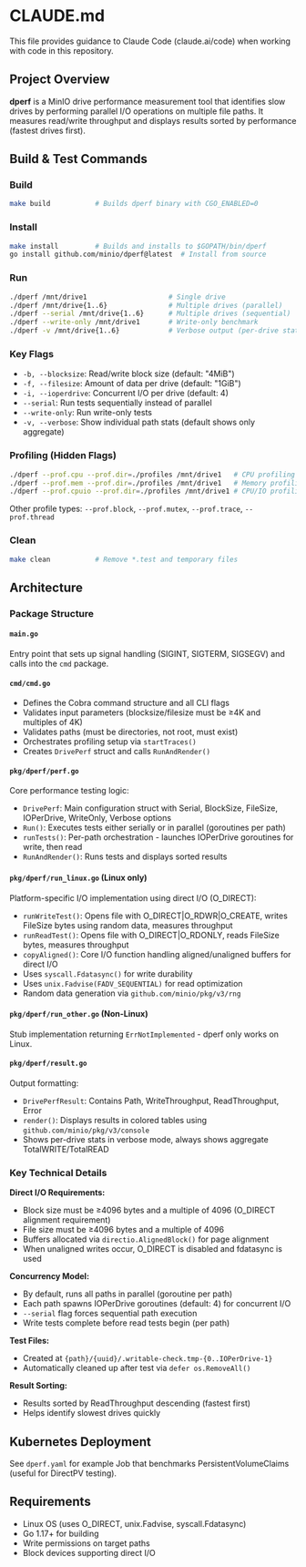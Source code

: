 # CLAUDE.md

This file provides guidance to Claude Code (claude.ai/code) when working with code in this repository.

## Project Overview

**dperf** is a MinIO drive performance measurement tool that identifies slow drives by performing parallel I/O operations on multiple file paths. It measures read/write throughput and displays results sorted by performance (fastest drives first).

## Build & Test Commands

### Build
```bash
make build           # Builds dperf binary with CGO_ENABLED=0
```

### Install
```bash
make install         # Builds and installs to $GOPATH/bin/dperf
go install github.com/minio/dperf@latest  # Install from source
```

### Run
```bash
./dperf /mnt/drive1                    # Single drive
./dperf /mnt/drive{1..6}               # Multiple drives (parallel)
./dperf --serial /mnt/drive{1..6}      # Multiple drives (sequential)
./dperf --write-only /mnt/drive1       # Write-only benchmark
./dperf -v /mnt/drive{1..6}            # Verbose output (per-drive stats)
```

### Key Flags
- `-b, --blocksize`: Read/write block size (default: "4MiB")
- `-f, --filesize`: Amount of data per drive (default: "1GiB")
- `-i, --ioperdrive`: Concurrent I/O per drive (default: 4)
- `--serial`: Run tests sequentially instead of parallel
- `--write-only`: Run write-only tests
- `-v, --verbose`: Show individual path stats (default shows only aggregate)

### Profiling (Hidden Flags)
```bash
./dperf --prof.cpu --prof.dir=./profiles /mnt/drive1   # CPU profiling
./dperf --prof.mem --prof.dir=./profiles /mnt/drive1   # Memory profiling
./dperf --prof.cpuio --prof.dir=./profiles /mnt/drive1 # CPU/IO profiling
```

Other profile types: `--prof.block`, `--prof.mutex`, `--prof.trace`, `--prof.thread`

### Clean
```bash
make clean           # Remove *.test and temporary files
```

## Architecture

### Package Structure

#### `main.go`
Entry point that sets up signal handling (SIGINT, SIGTERM, SIGSEGV) and calls into the `cmd` package.

#### `cmd/cmd.go`
- Defines the Cobra command structure and all CLI flags
- Validates input parameters (blocksize/filesize must be ≥4K and multiples of 4K)
- Validates paths (must be directories, not root, must exist)
- Orchestrates profiling setup via `startTraces()`
- Creates `DrivePerf` struct and calls `RunAndRender()`

#### `pkg/dperf/perf.go`
Core performance testing logic:
- `DrivePerf`: Main configuration struct with Serial, BlockSize, FileSize, IOPerDrive, WriteOnly, Verbose options
- `Run()`: Executes tests either serially or in parallel (goroutines per path)
- `runTests()`: Per-path orchestration - launches IOPerDrive goroutines for write, then read
- `RunAndRender()`: Runs tests and displays sorted results

#### `pkg/dperf/run_linux.go` (Linux only)
Platform-specific I/O implementation using direct I/O (O_DIRECT):
- `runWriteTest()`: Opens file with O_DIRECT|O_RDWR|O_CREATE, writes FileSize bytes using random data, measures throughput
- `runReadTest()`: Opens file with O_DIRECT|O_RDONLY, reads FileSize bytes, measures throughput
- `copyAligned()`: Core I/O function handling aligned/unaligned buffers for direct I/O
- Uses `syscall.Fdatasync()` for write durability
- Uses `unix.Fadvise(FADV_SEQUENTIAL)` for read optimization
- Random data generation via `github.com/minio/pkg/v3/rng`

#### `pkg/dperf/run_other.go` (Non-Linux)
Stub implementation returning `ErrNotImplemented` - dperf only works on Linux.

#### `pkg/dperf/result.go`
Output formatting:
- `DrivePerfResult`: Contains Path, WriteThroughput, ReadThroughput, Error
- `render()`: Displays results in colored tables using `github.com/minio/pkg/v3/console`
- Shows per-drive stats in verbose mode, always shows aggregate TotalWRITE/TotalREAD

### Key Technical Details

**Direct I/O Requirements:**
- Block size must be ≥4096 bytes and a multiple of 4096 (O_DIRECT alignment requirement)
- File size must be ≥4096 bytes and a multiple of 4096
- Buffers allocated via `directio.AlignedBlock()` for page alignment
- When unaligned writes occur, O_DIRECT is disabled and fdatasync is used

**Concurrency Model:**
- By default, runs all paths in parallel (goroutine per path)
- Each path spawns IOPerDrive goroutines (default: 4) for concurrent I/O
- `--serial` flag forces sequential path execution
- Write tests complete before read tests begin (per path)

**Test Files:**
- Created at `{path}/{uuid}/.writable-check.tmp-{0..IOPerDrive-1}`
- Automatically cleaned up after test via `defer os.RemoveAll()`

**Result Sorting:**
- Results sorted by ReadThroughput descending (fastest first)
- Helps identify slowest drives quickly

## Kubernetes Deployment

See `dperf.yaml` for example Job that benchmarks PersistentVolumeClaims (useful for DirectPV testing).

## Requirements

- Linux OS (uses O_DIRECT, unix.Fadvise, syscall.Fdatasync)
- Go 1.17+ for building
- Write permissions on target paths
- Block devices supporting direct I/O
